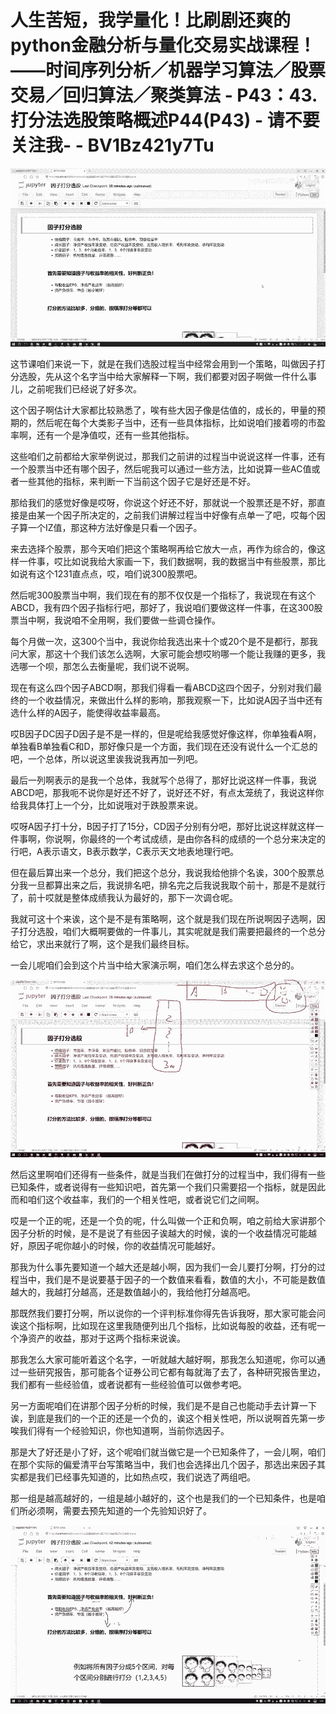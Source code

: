 # 人生苦短，我学量化！比刷剧还爽的python金融分析与量化交易实战课程！——时间序列分析／机器学习算法／股票交易／回归算法／聚类算法 - P43：43.打分法选股策略概述P44(P43) - 请不要关注我- - BV1Bz421y7Tu

![](img/af6048b58f02fb893281747b73f36745_0.png)

这节课咱们来说一下，就是在我们选股过程当中经常会用到一个策略，叫做因子打分选股，先从这个名字当中给大家解释一下啊，我们都要对因子啊做一件什么事儿，之前呢我们已经说了好多次。

这个因子啊估计大家都比较熟悉了，唉有些大因子像是估值的，成长的，甲量的预期的，然后呢在每个大类影子当中，还有一些具体指标，比如说咱们接着唠的市盈率啊，还有一个是净值哎，还有一些其他指标。

这些咱们之前都给大家举例说过，那我们之前讲的过程当中说说这样一件事，还有一个股票当中还有哪个因子，然后呢我可以通过一些方法，比如说算一些AC值或者一些其他的指标，来判断一下当前这个因子它是好还是不好。

那给我们的感觉好像是哎呀，你说这个好还不好，那就说一个股票还是不好，那直接是由某一个因子所决定的，之前我们讲解过程当中好像有点单一了吧，哎每个因子算一个IZ值，那这种方法好像是只看一个因子。

来去选择个股票，那今天咱们把这个策略啊再给它放大一点，再作为综合的，像这样一件事，哎比如说我给大家画一下，我们数据啊，我的数据当中有些股票，那比如说有这个1231直点点，哎，咱们说300股票吧。

然后呢300股票当中啊，我们现在有的那不仅仅是一个指标了，我说现在有这个ABCD，我有四个因子指标行吧，那好了，我说咱们要做这样一件事，在这300股票当中啊，我说咱不全用啊，我们要做一些调仓操作。

每个月做一次，这300个当中，我说你给我选出来十个或20个是不是都行，那我问大家，那这十个我们该怎么选啊，大家可能会想哎哟哪一个能让我赚的更多，我选哪一个呗，那怎么去衡量呢，我们说不说啊。

现在有这么四个因子ABCD啊，那我们得看一看ABCD这四个因子，分别对我们最终的一个收益情况，来做出什么样的影响，那我观察一下，比如说A因子当中还有选什么样的A因子，能使得收益率最高。

哎B因子DC因子D因子是不是一样的，但是呢给我感觉好像这样，你单独看A啊，单独看B单独看C和D，那好像只是一个方面，我们现在还没有说什么一个汇总的吧，一个总体，所以说这里诶我说我再加一列吧。

最后一列啊表示的是我一个总体，我就写个总得了，那好比说这样一件事，我说ABCD吧，那我呃不说你是好还不好了，说好还不好，有点太笼统了，我说这样你给我具体打上一个分，比如说哦对于跌股票来说。

哎呀A因子打十分，B因子打了15分，CD因子分别有分吧，那好比说这样就这样一件事啊，你说啊，你最终的一个考试成绩，是由你各科的成绩的一个总分来决定的行吧，A表示语文，B表示数学，C表示天文地表地理行吧。

但在最后算出来一个总分，我们把这个总分，我说我给他排个名诶，300个股票总分我一旦都算出来之后，我说排名吧，排名完之后我说我取个前十，那是不是就行了，前十哎就是整体成绩我认为最好的，那下一次调仓呢。

我就可这十个来诶，这个是不是有策略啊，这个就是我们现在所说啊因子选啊，因子打分选股，咱们大概啊要做的一件事儿，其实呢就是我们需要把最终的一个总分给它，求出来就行了啊，这个是我们最终目标。

一会儿呢咱们会到这个片当中给大家演示啊，咱们怎么样去求这个总分的。

![](img/af6048b58f02fb893281747b73f36745_2.png)

然后这里啊咱们还得有一些条件，就是当我们在做打分的过程当中，我们得有一些已知条件，或者说得有一些知识吧，首先第一个我们只需要招一个指标，就是因此而和咱们这个收益率，我们的一个相关性吧，或者说它们之间啊。

哎是一个正的呢，还是一个负的呢，什么叫做一个正和负啊，咱之前给大家讲那个因子分析的时候，是不是说了有些因子诶越大的时候，诶的一个收益情况可能越好，原因子呢你越小的时候，你的收益情况可能越好。

那我为什么事先要知道一个越大还是越小啊，因为我们一会儿要打分啊，打分的过程当中，我们是不是说要基于因子的一个数值来看看，数值的大小，不可能是数值越大的，我越打分越高，还是数值越小的，我给他打分越高吧。

那既然我们要打分啊，所以说你的一个评判标准你得先告诉我呀，那大家可能会问诶这个指标啊，比如现在这里我随便列出几个指标，比如说每股的收益，还有呢一个净资产的收益，那对于这两个指标来说诶。

那我怎么大家可能听着这个名字，一听就越大越好啊，那我怎么知道呢，你可以通过一些研究报告，那可能各个证券公司它都有每就海了去了，各种研究报告里边，我们都有一些经验值，或者说都有一些经验值可以做参考吧。

另一方面呢咱们在讲那个因子分析的时候，我们是不是自己也能动手去计算一下诶，到底是我们的一个正的还是一个负的，诶这个相关性吧，所以说啊首先第一步唉我们得有一个经验知识，你也知道啊，当前你选因子。

那是大了好还是小了好，这个呢咱们就当做它是一个已知条件了，一会儿啊，咱们在那个实际的偏爱清平台写策略当中，我们也会选择出几个因子，那选出来因子其实都是我们已经事先知道的，比如热点哎，我们说选了两组吧。

那一组是越高越好的，一组是越小越好的，这个也是我们的一个已知条件，也是咱们所必须啊，需要去预先知道的一个先验知识好了。



![](img/af6048b58f02fb893281747b73f36745_4.png)